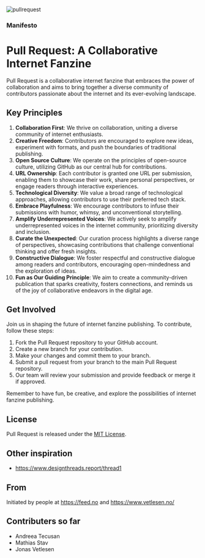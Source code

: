 ![pullrequest](https://user-images.githubusercontent.com/82095573/222518365-e1adcfa4-239b-4f76-84b8-850af726abed.svg)

### Manifesto

# Pull Request: A Collaborative Internet Fanzine

Pull Request is a collaborative internet fanzine that embraces the power of collaboration and aims to bring together a diverse community of contributors passionate about the internet and its ever-evolving landscape.

## Key Principles

1. **Collaboration First**: We thrive on collaboration, uniting a diverse community of internet enthusiasts.
2. **Creative Freedom**: Contributors are encouraged to explore new ideas, experiment with formats, and push the boundaries of traditional publishing.
3. **Open Source Culture**: We operate on the principles of open-source culture, utilizing GitHub as our central hub for contributions.
4. **URL Ownership**: Each contributor is granted one URL per submission, enabling them to showcase their work, share personal perspectives, or engage readers through interactive experiences.
5. **Technological Diversity**: We value a broad range of technological approaches, allowing contributors to use their preferred tech stack.
6. **Embrace Playfulness**: We encourage contributors to infuse their submissions with humor, whimsy, and unconventional storytelling.
7. **Amplify Underrepresented Voices**: We actively seek to amplify underrepresented voices in the internet community, prioritizing diversity and inclusion.
8. **Curate the Unexpected**: Our curation process highlights a diverse range of perspectives, showcasing contributions that challenge conventional thinking and offer fresh insights.
9. **Constructive Dialogue**: We foster respectful and constructive dialogue among readers and contributors, encouraging open-mindedness and the exploration of ideas.
10. **Fun as Our Guiding Principle**: We aim to create a community-driven publication that sparks creativity, fosters connections, and reminds us of the joy of collaborative endeavors in the digital age.

## Get Involved

Join us in shaping the future of internet fanzine publishing. To contribute, follow these steps:

1. Fork the Pull Request repository to your GitHub account.
2. Create a new branch for your contribution.
3. Make your changes and commit them to your branch.
4. Submit a pull request from your branch to the main Pull Request repository.
5. Our team will review your submission and provide feedback or merge it if approved.

Remember to have fun, be creative, and explore the possibilities of internet fanzine publishing.

## License

Pull Request is released under the [MIT License](LICENSE).


## Other inspiration
- https://www.designthreads.report/thread1

## From
Initiated by people at https://feed.no and https://www.vetlesen.no/

## Contributers so far

- Andreea Tecusan
- Mathias Stav
- Jonas Vetlesen
